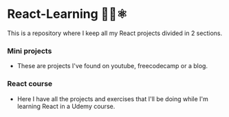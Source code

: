 # React-Learning 🐱‍💻⚛️

This is a repository where I keep all my React projects divided in 2 sections.

### Mini projects
  - These are projects I've found on youtube, freecodecamp or a blog.

### React course
  - Here I have all the projects and exercises that I'll be doing while I'm learning React in a Udemy course.
